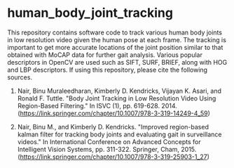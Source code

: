 # human_body_joint_tracking
This repository contains software code to track various human body joints in low resolution video given the human pose at each frame. The tracking is important to get more accurate locations of the joint position similar to that obtained with MoCAP data for further gait analysis. Various popular descriptors in OpenCV are used such as SIFT, SURF, BRIEF, along with HOG and LBP descriptors.
If using this repository, please cite the following sources.

1) Nair, Binu Muraleedharan, Kimberly D. Kendricks, Vijayan K. Asari, and Ronald F. Tuttle. "Body Joint Tracking in Low Resolution Video Using Region-Based Filtering." In ISVC (1), pp. 619-628. 2014.
(https://link.springer.com/chapter/10.1007/978-3-319-14249-4_59)

2) Nair, Binu M., and Kimberly D. Kendricks. "Improved region-based kalman filter for tracking body joints and evaluating gait in surveillance videos." In International Conference on Advanced Concepts for Intelligent Vision Systems, pp. 311-322. Springer, Cham, 2015.
(https://link.springer.com/chapter/10.1007/978-3-319-25903-1_27)
